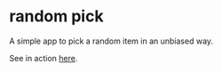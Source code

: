 random pick
===========


A simple app to pick a random item in an unbiased way.

See in action [here](http://rmandvikar.github.io/rp/random-pick.html).